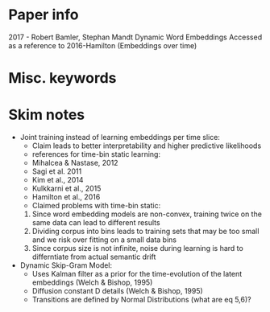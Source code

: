 # Paper info
2017 - Robert Bamler, Stephan Mandt
Dynamic Word Embeddings
Accessed as a reference to 2016-Hamilton (Embeddings over time)

# Misc. keywords

# Skim notes
- Joint training instead of learning embeddings per time slice:
    - Claim leads to better interpretability and higher predictive likelihoods
    - references for time-bin static learning:
	- Mihalcea & Nastase, 2012
	- Sagi et al. 2011
	- Kim et al., 2014
	- Kulkkarni et al., 2015
	- Hamilton et al., 2016
    - Claimed problems with time-bin static:
	1. Since word embedding models are non-convex, training twice on the 
	    same data can lead to different results
	2. Dividing corpus into bins leads to training sets that may be too small
	    and we risk over fitting on a small data bins
	3. Since corpus size is not infinite, noise during learning is hard to 
	    differntiate from actual semantic drift
- Dynamic Skip-Gram Model:
    - Uses Kalman filter as a prior for the time-evolution of the latent 
	embeddings (Welch & Bishop, 1995)
    - Diffusion constant D details (Welch & Bishop, 1995)
    - Transitions are defined by Normal Distributions (what are eq 5,6)?
